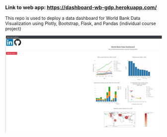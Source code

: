

### Link to web app: https://dashboard-wb-gdp.herokuapp.com/
This repo is used to deploy a data dashboard for World Bank Data Visualization using Plotly, Bootstrap, Flask, and Pandas (individual course project)

![Alt text](images/dashboard_overview.png?raw=true "Title")
<!-- ![Alt text](/ReadMe.jpg?raw=true "Title") -->
